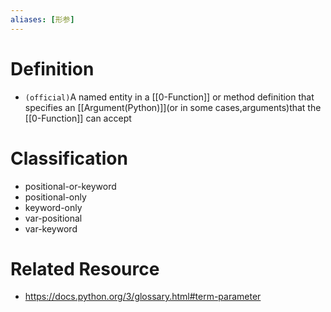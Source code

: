 ```yaml
---
aliases: [形参]
---
```

# Definition
- `(official)`A named entity in a [[0-Function]] or method definition that specifies an [[Argument(Python)]](or in some cases,arguments)that the [[0-Function]] can accept
# Classification
- positional-or-keyword
- positional-only
- keyword-only
- var-positional
- var-keyword

# Related Resource
- https://docs.python.org/3/glossary.html#term-parameter
